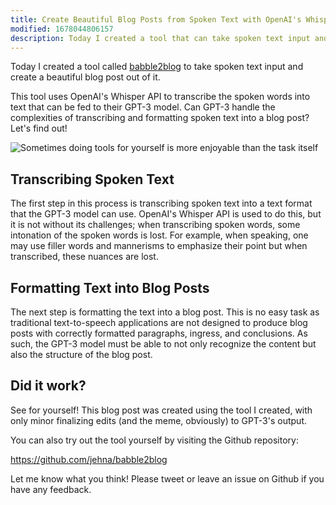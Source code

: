 ```yaml
---
title: Create Beautiful Blog Posts from Spoken Text with OpenAI's Whisper API
modified: 1678044806157
description: Today I created a tool that can take spoken text input and create a beautiful blog post out of it.
---
```


Today I created a tool called
[babble2blog](https://github.com/jehna/babble2blog) to take spoken text input
and create a beautiful blog post out of it.

This tool uses OpenAI's Whisper API to transcribe the spoken words into text
that can be fed to their GPT-3 model. Can GPT-3 handle the complexities of
transcribing and formatting spoken text into a blog post? Let's find out!

![Sometimes doing tools for yourself is more enjoyable than the task itself](/images/just_do_it.png)

## Transcribing Spoken Text

The first step in this process is transcribing spoken text into a text format
that the GPT-3 model can use. OpenAI's Whisper API is used to do this, but it is
not without its challenges; when transcribing spoken words, some intonation of
the spoken words is lost. For example, when speaking, one may use filler words
and mannerisms to emphasize their point but when transcribed, these nuances are
lost.

## Formatting Text into Blog Posts

The next step is formatting the text into a blog post. This is no easy task as
traditional text-to-speech applications are not designed to produce blog posts
with correctly formatted paragraphs, ingress, and conclusions. As such, the
GPT-3 model must be able to not only recognize the content but also the
structure of the blog post.

## Did it work?

See for yourself! This blog post was created using the tool I created, with only
minor finalizing edits (and the meme, obviously) to GPT-3's output.

You can also try out the tool yourself by visiting the Github repository:

https://github.com/jehna/babble2blog

Let me know what you think! Please tweet or leave an issue on Github if you have
any feedback.
